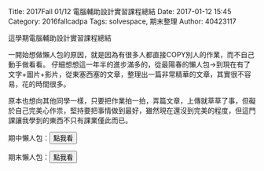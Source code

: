 Title: 2017Fall 01/12 電腦輔助設計實習課程總結
Date: 2017-01-12 15:45
Category: 2016fallcadpa
Tags: solvespace, 期末整理
Author: 40423117

這學期電腦輔助設計實習課程總結

<!-- PELICAN_END_SUMMARY -->

一開始想做懶人包的原因，就是因為有很多人都直接COPY別人的作業，而不自己動手做看看。
仔細想想這一年半的進步滿多的，從最陽春的懶人包→到現在有了文字+圖片+影片，從東塞西塞的文章，整理出一篇非常精華的文章，其實很不容易，花的時間很多。

原本也想向其他同學一樣，只要把作業拍一拍，弄篇文章，上傳就草草了事，但礙於自己完美心作祟，堅持要把事情做到最好，雖然現在還沒到完美的程度，但這門課讓我學到的東西不只有課業僅此而已。


期中懶人包：<a href="https://40423117.github.io/2016fallcadp_hw/blog/LazyPackage2016.html"><button type="button" class="btn btn-primary btn-xs">點我看</button></a>

期末懶人包：<a href="https://40423117.github.io/2016fallcadp_hw/blog/lan-ren-bao-qi-zhong-hou-dao-qi-mo-qian-yao-zuo-de-shi.html"><button type="button" class="btn btn-primary btn-xs">點我看 </button></a>

